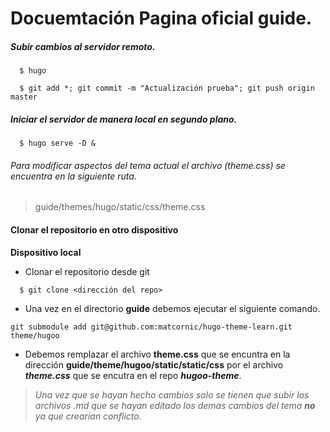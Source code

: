 # Docuemtación Pagina oficial guide.

##### Subir cambios al servidor remoto.

```
  $ hugo

  $ git add *; git commit -m "Actualización prueba"; git push origin master
```

##### Iniciar el servidor de manera local en segundo plano.

```
  $ hugo serve -D &
```

###### Para modificar aspectos del tema actual el archivo (theme.css) se encuentra en la siguiente ruta.

> guide/themes/hugo/static/css/theme.css

#### Clonar el repositorio en otro dispositivo

**Dispositivo local**

- Clonar el repositorio desde git

```
  $ git clone <dirección del repo>
```

- Una vez en el directorio **guide** debemos ejecutar el siguiente comando.

```
git submodule add git@github.com:matcornic/hugo-theme-learn.git theme/hugoo
```

- Debemos remplazar el archivo **theme.css** que se encuntra en la dirección **guide/theme/hugoo/static/static/css** por el archivo **_theme.css_** que se encutra en el repo **_hugoo-theme_**.

> _Una vez que se hayan hecho cambios solo se tienen que subir los archivos .md que se hayan editado los demas cambios del tema **no** ya que crearian conflicto._
